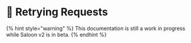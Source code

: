 # 🎯 Retrying Requests

{% hint style="warning" %}
This documentation is still a work in progress while Saloon v2 is in beta.
{% endhint %}
